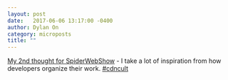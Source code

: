 ```yaml
---
layout: post
date:   2017-06-06 13:17:00 -0400
author: Dylan On
category: microposts
title: ""
---
```


[My 2nd thought for SpiderWebShow](https://soundcloud.com/spiderweb-show/dylan-on-thought-2-semantic-versioning) - I take a lot of inspiration from how developers organize their work. [#cdncult](https://twitter.com/search?q=%23cdncult)